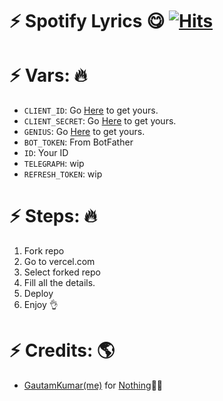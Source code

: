 # ⚡ Spotify Lyrics 😋 [![Hits](https://hits.seeyoufarm.com/api/count/incr/badge.svg?url=https%3A%2F%2Fgithub.com%2Fgautamajay52%2FmySPOTIFY&count_bg=%2379C83D&title_bg=%23555555&icon=&icon_color=%23E7E7E7&title=hits&edge_flat=false)](https://github.com/gautamajay52/mySPOTIFY)


# ⚡ Vars: 🔥
* `CLIENT_ID`: Go [Here](https://developer.spotify.com/dashboard/applications/) to get yours.
* `CLIENT_SECRET`: Go [Here](https://developer.spotify.com/dashboard/applications/) to get yours.
* `GENIUS`: Go [Here](https://genius.com/api-clients) to get yours.
* `BOT_TOKEN`: From BotFather
* `ID`: Your ID
* `TELEGRAPH`: wip
* `REFRESH_TOKEN`: wip


# ⚡ Steps: 🔥
1) Fork repo
2) Go to vercel.com
3) Select forked repo
4) Fill all the details.
5) Deploy
6) Enjoy 👌

# ⚡ Credits: 🌎
* [GautamKumar(me)](https://github.com/gautamajay52) for [Nothing](https://github.com/gautamajay52/mySPOTIFY)😬😁